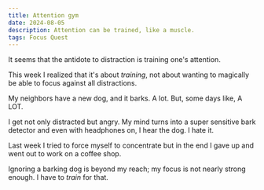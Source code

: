 ```yaml
---
title: Attention gym
date: 2024-08-05
description: Attention can be trained, like a muscle.
tags: Focus Quest
---
```


It seems that the antidote to distraction is training one's attention.

This week I realized that it's about _training_, not about wanting to magically be able to focus against all distractions.

My neighbors have a new dog, and it barks. A lot. But, some days like, A LOT.

I get not only distracted but angry. My mind turns into a super sensitive bark detector and even with headphones on, I hear the dog. I hate it.

Last week I tried to force myself to concentrate but in the end I gave up and went out to work on a coffee shop.

Ignoring a barking dog is beyond my reach; my focus is not nearly strong enough. I have to _train_ for that.
